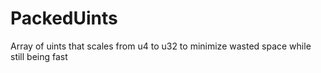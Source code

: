 # PackedUints
Array of uints that scales from u4 to u32 to minimize wasted space while still being fast
